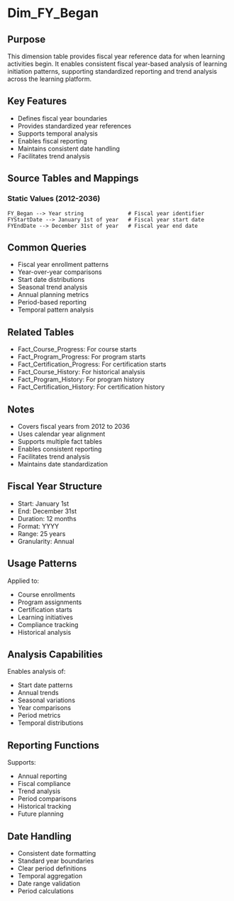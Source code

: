 # Dim_FY_Began

## Purpose
This dimension table provides fiscal year reference data for when learning activities begin. It enables consistent fiscal year-based analysis of learning initiation patterns, supporting standardized reporting and trend analysis across the learning platform.

## Key Features
- Defines fiscal year boundaries
- Provides standardized year references
- Supports temporal analysis
- Enables fiscal reporting
- Maintains consistent date handling
- Facilitates trend analysis

## Source Tables and Mappings

### Static Values (2012-2036)
    FY_Began --> Year string              # Fiscal year identifier
    FYStartDate --> January 1st of year   # Fiscal year start date
    FYEndDate --> December 31st of year   # Fiscal year end date

## Common Queries
- Fiscal year enrollment patterns
- Year-over-year comparisons
- Start date distributions
- Seasonal trend analysis
- Annual planning metrics
- Period-based reporting
- Temporal pattern analysis

## Related Tables
- Fact_Course_Progress: For course starts
- Fact_Program_Progress: For program starts
- Fact_Certification_Progress: For certification starts
- Fact_Course_History: For historical analysis
- Fact_Program_History: For program history
- Fact_Certification_History: For certification history

## Notes
- Covers fiscal years from 2012 to 2036
- Uses calendar year alignment
- Supports multiple fact tables
- Enables consistent reporting
- Facilitates trend analysis
- Maintains date standardization

## Fiscal Year Structure
- Start: January 1st
- End: December 31st
- Duration: 12 months
- Format: YYYY
- Range: 25 years
- Granularity: Annual

## Usage Patterns
Applied to:
- Course enrollments
- Program assignments
- Certification starts
- Learning initiatives
- Compliance tracking
- Historical analysis

## Analysis Capabilities
Enables analysis of:
- Start date patterns
- Annual trends
- Seasonal variations
- Year comparisons
- Period metrics
- Temporal distributions

## Reporting Functions
Supports:
- Annual reporting
- Fiscal compliance
- Trend analysis
- Period comparisons
- Historical tracking
- Future planning

## Date Handling
- Consistent date formatting
- Standard year boundaries
- Clear period definitions
- Temporal aggregation
- Date range validation
- Period calculations 